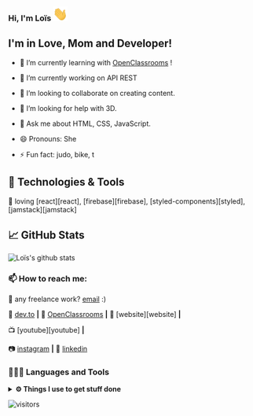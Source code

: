 ### Hi, I'm Loïs <img src="./assets/gifs/wave_30w.gif" width="30px">
## I'm in Love, Mom and Developer!

- 🌱 I’m currently learning with [OpenClassrooms][opc] !
- 🔭 I’m currently working on API REST

- 👯 I’m looking to collaborate on creating content.
- 🤔 I’m looking for help with 3D.
- 💬 Ask me about HTML, CSS, JavaScript.
- 😄 Pronouns: She
- ⚡ Fun fact: judo, bike, t
## 🔧 Technologies & Tools
💜 loving [react][react], [firebase][firebase], [styled-components][styled], [jamstack][jamstack]  

## 📈 GitHub Stats

![Loïs's github stats](https://github-readme-stats.vercel.app/api?username=Marcelin97&show_icons=true&hide_border=true&theme=dark)
<!--https://github.com/anuraghazra/github-readme-stats-->

  ### 📫 How to reach me:

  💼 any freelance work? [email](mailto:lois_m@outlook.com) :)

📕 [dev.to][dev] **|** 
📖 [OpenClassrooms][opc] **|** 
🏡 [website][website] **|** 
<!-- 🐦 [twitter][twitter] **|**  -->
📺 [youtube][youtube] **|** 
<!-- 🎥 [twitch][twitch] **|**  -->
<!-- 📦 [npm][npm] **|**  -->
📷 [instagram][instagram] **|** 
👔 [linkedin][linkedin]


[dev]:https://dev.to/marcelin97
[opc]: https://openclassrooms.com/fr/
<!-- [website]: https://bradgarropy.com -->
<!-- [twitter]: https://twitter.com/bradgarropy -->
<!-- [youtube]: https://youtube.com/bradgarropy -->
<!-- [twitch]: https://twitch.tv/bradgarropy -->
[instagram]: https://instagram.com/lois.dev
[linkedin]: https://www.linkedin.com/in/lo%C3%AFs-marcelin-dev-web/
  ### 👨🏻‍💻 Languages and Tools <br />

<details>	
  <br />
  <summary><b>⚙️ Things I use to get stuff done</b></summary>
  	<ul>
  	    <li><b>OS:</b> Ubuntu 20.04</li>
	    <li><b>Laptop: </b> Lenovo Z51 (i7)
  	    <li><b>Browser: </b> Chorme Web Browser</li>
	    <li><b>Terminal: </b> ZSH: Oh My Zsh (PowerLevel10k)</li>
	    <li><b>Editor:</b> VSCode - The best editor out there.</li>
	    <li><b>To Stay Updated:</b> Dev.to, Medium, Virgool, Instagram and Twitter.</li>
	    <br />
	    👨🏻‍💻 See my desktop screenshot <a href="./images/desktop/my-desktop.png">Here</a>!
	
</details>

![visitors](https://visitor-badge.glitch.me/badge?page_id=Marcelin97&left_color=green&right_color=red)

<!-- Resources -->
<!-- Icons: https://simpleicons.org/ -->
<!-- GitHub Stats: https://github.com/anuraghazra/github-readme-stats -->
<!-- Emojis: https://emojipedia.org/emoji/ -->
<!-- HTML Emojis: https://www.fileformat.info/index.htm -->
<!-- Shields: https://shields.io/ -->
<!-- Awesome GitHub Profile README: https://github.com/abhisheknaiidu/awesome-github-profile-readme -->
